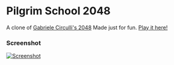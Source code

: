 # Pilgrim School 2048
A clone of [Gabriele Circulli's 2048](http://gabrielecirulli.github.io/2048/)
Made just for fun. [Play it here!](http://callajun.github.io/Pilgrim-School-2048/)

### Screenshot

[![Screenshot](http://i.imgur.com/4jDj2ol.jpg)](http://i.imgur.com/4jDj2ol.jpg)